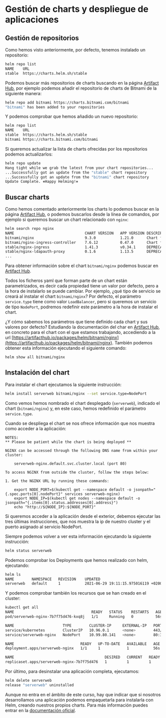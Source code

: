 # Gestión de charts y despliegue de aplicaciones

## Gestión de repositorios

Como hemos visto anteriormente, por defecto, tenemos instalado un repositorio:

```bash
helm repo list
NAME  	URL                          
stable	https://charts.helm.sh/stable
```

Podemos buscar más repositorios de charts buscando en la página [Artifact Hub](https://artifacthub.io/), por ejemplo podemos añadir el repositorio de charts de Bitnami de la siguiente manera:

```bash
helm repo add bitnami https://charts.bitnami.com/bitnami
"bitnami" has been added to your repositories
```

Y podemos comprobar que hemos añadido un nuevo repositorio:

```bash
helm repo list
NAME   	URL                               
stable 	https://charts.helm.sh/stable     
bitnami	https://charts.bitnami.com/bitnami
```

Si queremos actualizar la lista de charts ofrecidas por los repositorios podemos actualizarlos:

```bash
helm repo update
Hang tight while we grab the latest from your chart repositories...
...Successfully got an update from the "stable" chart repository
...Successfully got an update from the "bitnami" chart repository
Update Complete. ⎈Happy Helming!⎈
```

## Buscar charts

Como hemos comentado anteriormente los charts lo podemos buscar en la página [Artifact Hub](https://artifacthub.io/), o podemos buscarlos desde la línea de comandos, por ejemplo si queremos buscar un chart relacionado con `nginx`:

```bash
helm search repo nginx
NAME                            	CHART VERSION	APP VERSION	DESCRIPTION                                       
bitnami/nginx                   	9.3.0        	1.21.0     	Chart for the nginx server                        
bitnami/nginx-ingress-controller	7.6.12       	0.47.0     	Chart for the nginx Ingress controller            
stable/nginx-ingress            	1.41.3       	v0.34.1    	DEPRECATED! An nginx Ingress controller that us...
stable/nginx-ldapauth-proxy     	0.1.6        	1.13.5     	DEPRECATED - nginx proxy with ldapauth            
...
```

Para obtener información sobre el chart `bitnami/nginx` podemos buscar en [Artifact Hub](https://artifacthub.io/).

Todos los ficheros yaml que forman parte de un chart están parametrizados, es decir cada propiedad tiene un valor por defecto, pero a la hora de instalarlo se puede cambiar. Por ejemplo, ¿qué tipo de servicio se creará al instalar el chart `bitnami/nginx`? Por defecto, el parámetro `service.type` tiene como valor `LoadBalancer`, pero si queremos un servicio de tipo `NodePort`, podremos redefinir este parámetro a la hora de instalar el chart.

¿Y cómo sabemos los parámetros que tiene definido cada chart y sus valores por defecto? Estudiando la documentación del char en [Artifact Hub](https://artifacthub.io/), en concreto para el chart con el que estamos trabajando, accediendo a la url [https://artifacthub.io/packages/helm/bitnami/nginx](https://artifacthub.io/packages/helm/bitnami/nginx). También podemos obtener esta información ejecutando el siguiente comando:

```bash
helm show all bitnami/nginx
```

## Instalación del chart

Para instalar el chart ejecutamos la siguiente instrucción:

```bash
helm install serverweb bitnami/nginx --set service.type=NodePort
```

Como vemos hemos nombrado el chart desplegado (`serverweb`), indicado el chart (`bitnami/nginx`) y, en este caso, hemos redefinido el parámetro `service.type`.

Cuando se despliega el chart se nos ofrece información que nos muestra como acceder a la aplicación:

```
NOTES:
** Please be patient while the chart is being deployed **

NGINX can be accessed through the following DNS name from within your cluster:

    serverweb-nginx.default.svc.cluster.local (port 80)

To access NGINX from outside the cluster, follow the steps below:

1. Get the NGINX URL by running these commands:

    export NODE_PORT=$(kubectl get --namespace default -o jsonpath="{.spec.ports[0].nodePort}" services serverweb-nginx)
    export NODE_IP=$(kubectl get nodes --namespace default -o jsonpath="{.items[0].status.addresses[0].address}")
    echo "http://${NODE_IP}:${NODE_PORT}"
```

Si queremos acceder a la aplicación desde el exterior, debemos ejecutar las tres últimas instrucciones, que nos muestra la ip de nuestro cluster y el puerto asignado al servicio NodePort.

Siempre podemos volver a ver esta información ejecutando la siguiente instrucción:

```bash
helm status serverweb
```

Podemos comprobar los Deployments que hemos realizado con helm, ejecutando:

```bash
helm ls
NAME     	NAMESPACE	REVISION	UPDATED                                 	STATUS  	CHART      	APP VERSION
serverweb	default  	1       	2021-06-29 19:11:15.975016119 +0200 CEST	deployed	nginx-9.3.0	1.21.0   
```

Y podemos comprobar también los recursos que se han creado en el cluster:

```bash
kubectl get all
NAME                                   READY   STATUS    RESTARTS   AGE
pod/serverweb-nginx-7b7f75d476-kxq8j   1/1     Running   0          56s

NAME                      TYPE        CLUSTER-IP     EXTERNAL-IP   PORT(S)        AGE
service/kubernetes        ClusterIP   10.96.0.1      <none>        443/TCP        5m14s
service/serverweb-nginx   NodePort    10.99.80.141   <none>        80:30137/TCP   56s

NAME                              READY   UP-TO-DATE   AVAILABLE   AGE
deployment.apps/serverweb-nginx   1/1     1            1           56s

NAME                                         DESIRED   CURRENT   READY   AGE
replicaset.apps/serverweb-nginx-7b7f75d476   1         1         1       56s
```

Por último, para desinstalar una aplicación completa, ejecutamos:

```bash
helm delete serverweb
release "serverweb" uninstalled
```

Aunque no entra en el ámbito de este curso, hay que indicar que si nosotros desarrollamos una aplicación podemos empaquetarla para instalarla con Helm, creando nuestros propios charts. Para más información puedes entrar en la [documentación oficial](https://helm.sh/docs/chart_template_guide/#the-chart-template-developer-s-guide).